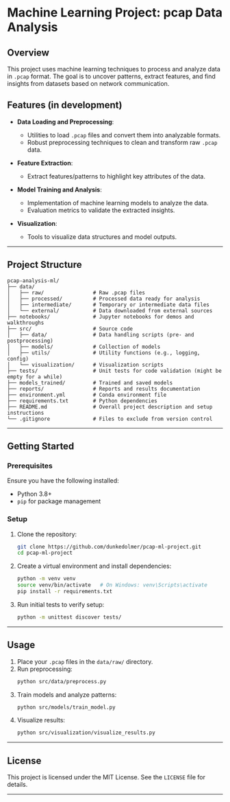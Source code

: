 # Machine Learning Project: pcap Data Analysis

## Overview

This project uses machine learning techniques to process and analyze data in `.pcap` format. The goal is to uncover patterns, extract features, and find insights from datasets based on network communication.

## Features (in development)

- **Data Loading and Preprocessing**:

  - Utilities to load `.pcap` files and convert them into analyzable formats.
  - Robust preprocessing techniques to clean and transform raw `.pcap` data.

- **Feature Extraction**:

  - Extract features/patterns to highlight key attributes of the data.

- **Model Training and Analysis**:

  - Implementation of machine learning models to analyze the data.
  - Evaluation metrics to validate the extracted insights.

- **Visualization**:
  - Tools to visualize data structures and model outputs.

---

## Project Structure

```
pcap-analysis-ml/
├── data/
│   ├── raw/                # Raw .pcap files
│   ├── processed/          # Processed data ready for analysis
│   ├── intermediate/       # Temporary or intermediate data files
│   └── external/           # Data downloaded from external sources
├── notebooks/              # Jupyter notebooks for demos and walkthroughs
├── src/                    # Source code
│   ├── data/               # Data handling scripts (pre- and postprocessing)
│   ├── models/             # Collection of models
│   ├── utils/              # Utility functions (e.g., logging, config)
│   └── visualization/      # Visualization scripts
├── tests/                  # Unit tests for code validation (might be empty for a while)
├── models_trained/         # Trained and saved models
├── reports/                # Reports and results documentation
├── environment.yml         # Conda environment file
├── requirements.txt        # Python dependencies
├── README.md               # Overall project description and setup instructions
└── .gitignore              # Files to exclude from version control
```

---

## Getting Started

### Prerequisites

Ensure you have the following installed:

- Python 3.8+
- `pip` for package management

### Setup

1. Clone the repository:

   ```bash
   git clone https://github.com/dunkedolmer/pcap-ml-project.git
   cd pcap-ml-project
   ```

2. Create a virtual environment and install dependencies:

   ```bash
   python -m venv venv
   source venv/bin/activate   # On Windows: venv\Scripts\activate
   pip install -r requirements.txt
   ```

3. Run initial tests to verify setup:
   ```bash
   python -m unittest discover tests/
   ```

---

## Usage

1. Place your `.pcap` files in the `data/raw/` directory.
2. Run preprocessing:
   ```bash
   python src/data/preprocess.py
   ```
3. Train models and analyze patterns:
   ```bash
   python src/models/train_model.py
   ```
4. Visualize results:
   ```bash
   python src/visualization/visualize_results.py
   ```

---

## License

This project is licensed under the MIT License. See the `LICENSE` file for details.

---
